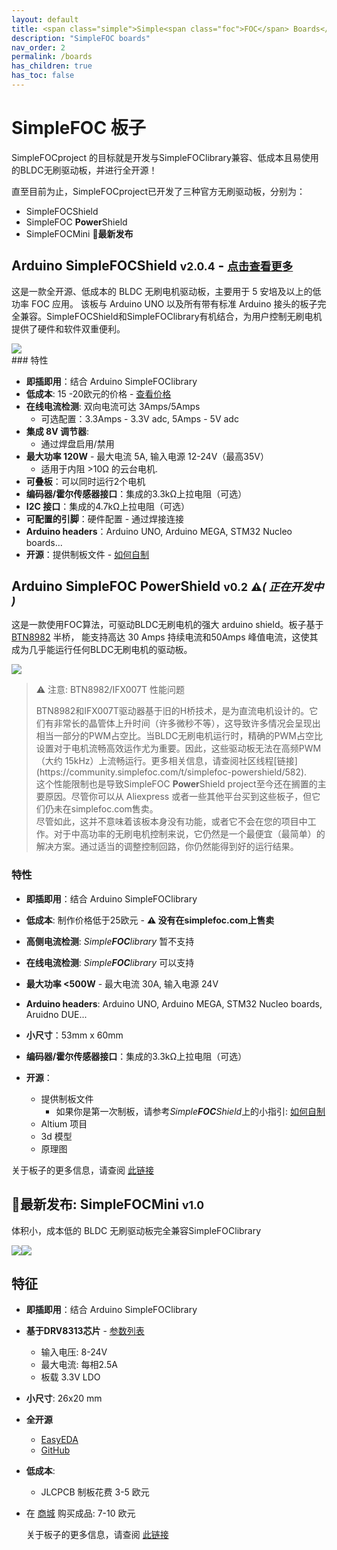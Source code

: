 ```yaml
---
layout: default
title: <span class="simple">Simple<span class="foc">FOC</span> Boards</span>
description: "SimpleFOC boards"
nav_order: 2
permalink: /boards
has_children: true
has_toc: false
---
```


# <span class="simple">Simple<span class="foc">FOC</span> 板子</span>

<span class="simple">Simple<span class="foc">FOC</span>project</span> 的目标就是开发与<span class="simple">Simple<span class="foc">FOC</span>library</span>兼容、低成本且易使用的BLDC无刷驱动板，并进行全开源！

直至目前为止，<span class="simple">Simple<span class="foc">FOC</span>project</span>已开发了三种官方无刷驱动板，分别为：
- <span class="simple">Simple<span class="foc">FOC</span>Shield</span>
- <span class="simple">Simple<span class="foc">FOC</span> <b>Power</b>Shield</span>
- <span class="simple">Simple<span class="foc">FOC</span>Mini</span> 📢**最新发布**

## Arduino <span class="simple">Simple<span class="foc">FOC</span>Shield</span> <small>v2.0.4</small> - <small>[点击查看更多](arduino_simplefoc_shield_showcase)</small>

这是一款全开源、低成本的 BLDC 无刷电机驱动板，主要用于 5 安培及以上的低功率 FOC 应用。 该板与 Arduino UNO 以及所有带有标准 Arduino 接头的板子完全兼容。<span class="simple">Simple<span class="foc">FOC</span>Shield</span>和<span class="simple">Simple<span class="foc">FOC</span>library</span>有机结合，为用户控制无刷电机提供了硬件和软件双重便利。

<div class="width40">
<img src="https://raw.githubusercontent.com/simplefoc/Arduino-SimpleFOCShield/master/images/top.png"/>
</div>
### 特性

- **即插即用**：结合 Arduino <span class="simple">Simple<span class="foc">FOC</span>library</span>
- **低成本**: 15 -20欧元的价格 - [查看价格](https://www.simplefoc.com/simplefoc_shield_product) 
- **在线电流检测**: 双向电流可达 3Amps/5Amps
  - 可选配置：3.3Amps - 3.3V adc, 5Amps - 5V adc
- **集成 8V 调节器**: 
  - 通过焊盘启用/禁用
- **最大功率 120W** - 最大电流 5A, 输入电源 12-24V（最高35V）
  - 适用于内阻 >10Ω 的云台电机. 
- **可叠板**：可以同时运行2个电机
- **编码器/霍尔传感器接口**：集成的3.3kΩ上拉电阻（可选）
- **I2C 接口**：集成的4.7kΩ上拉电阻（可选）
- **可配置的引脚**：硬件配置 - 通过焊接连接
- **Arduino headers**：Arduino UNO, Arduino MEGA, STM32 Nucleo boards...
- **开源**：提供制板文件 - [如何自制](https://docs.simplefoc.com/arduino_simplefoc_shield_fabrication)






## Arduino <span class="simple">Simple<span class="foc">FOC</span> <b>Power</b>Shield</span> <small>v0.2</small> <small>⚠️<i>( 正在开发中 )</i></small>

这是一款使用FOC算法，可驱动BLDC无刷电机的强大 arduino shield。板子基于 [BTN8982](https://www.infineon.com/dgdl/Infineon-BTN8982TA-DS-v01_00-EN.pdf?fileId=db3a30433fa9412f013fbe32289b7c17)  半桥， 能支持高达 30 Amps 持续电流和50Amps 峰值电流，这使其成为几乎能运行任何BLDC无刷电机的驱动板。


<div class="width40">
<img src="https://raw.githubusercontent.com/simplefoc/Arduino-SimpleFOC-PowerShield/main/images/top.png"/>
</div>
<blockquote class="warning" markdown="1">
<p class="heading"> ⚠️ 注意: BTN8982/IFX007T 性能问题</p>
BTN8982和IFX007T驱动器基于旧的H桥技术，是为直流电机设计的。它们有非常长的晶管体上升时间（许多微秒不等），这导致许多情况会呈现出相当一部分的PWM占空比。当BLDC无刷电机运行时，精确的PWM占空比设置对于电机流畅高效运作尤为重要。因此，这些驱动板无法在高频PWM（大约 15kHz）上流畅运行。更多相关信息，请查阅社区线程[链接](https://community.simplefoc.com/t/simplefoc-powershield/582).<br>
这个性能限制也是导致<span class="simple">Simple<span class="foc">FOC</span> <b>Power</b>Shield</span> project至今还在搁置的主要原因。尽管你可以从 Aliexpress 或者一些其他平台买到这些板子，但它们仍未在simplefoc.com售卖。
<br>
尽管如此，这并不意味着该板本身没有功能，或者它不会在您的项目中工作。对于中高功率的无刷电机控制来说，它仍然是一个最便宜（最简单）的解决方案。通过适当的调整控制回路，你仍然能得到好的运行结果。
</blockquote>





### 特性

- **即插即用**：结合 Arduino <span class="simple">Simple<span class="foc">FOC</span>library</span>
- **低成本**: 制作价格低于25欧元 - **⚠️ 没有在simplefoc.com上售卖**
- **高侧电流检测**: *Simple**FOC**library* 暂不支持
- **在线电流检测**: *Simple**FOC**library* 可以支持
- **最大功率 <500W** - 最大电流 30A, 输入电源 24V
- **Arduino headers**: Arduino UNO, Arduino MEGA, STM32 Nucleo boards, Aruidno DUE...
- **小尺寸**：53mm x 60mm
- **编码器/霍尔传感器接口**：集成的3.3kΩ上拉电阻（可选）
- **开源**：

   - 提供制板文件
        - 如果你是第一次制板，请参考*Simple**FOC**Shield*上的小指引:  [如何自制](https://docs.simplefoc.com/arduino_simplefoc_shield_fabrication)
   - Altium 项目
   - 3d 模型
   - 原理图

关于板子的更多信息，请查阅 [此链接](https://github.com/simplefoc/Arduino-SimpleFOC-PowerShield)



## 📢**最新发布**: <span class="simple">Simple<span class="foc">FOC</span>Mini</span> <small>v1.0</small>

体积小，成本低的 BLDC 无刷驱动板完全兼容<span class="simple">Simple<span class="foc">FOC</span>library</span>

<img src="extras/Images/mini.png" class="width40"/><img  src="https://user-images.githubusercontent.com/36178713/164240473-5abd7453-9d38-4f25-9195-378c39180054.jpg"  class="width40"/>




## 特征
- **即插即用**：结合 Arduino <span class="simple">Simple<span class="foc">FOC</span>library</span>
- **基于DRV8313芯片** - [参数列表](https://www.ti.com/lit/ds/symlink/drv8313.pdf?ts=1650461862269&ref_url=https%253A%252F%252Fwww.google.com%252F)
  
  - 输入电压: 8-24V
  - 最大电流: 每相2.5A
  - 板载 3.3V LDO
- **小尺寸**: 26x20 mm
- **全开源**
  
  - [EasyEDA](https://easyeda.com/the.skuric/simplefocmini)
  - [GitHub](https://github.com/simplefoc/SimpleFOCMini) 
- **低成本**: 
   
   - JLCPCB 制板花费 3-5 欧元
- 在 [商城](https://www.simplefoc.com/shop) 购买成品: 7-10 欧元
   
   关于板子的更多信息，请查阅 [此链接](https://github.com/simplefoc/SimpleFOCMini)